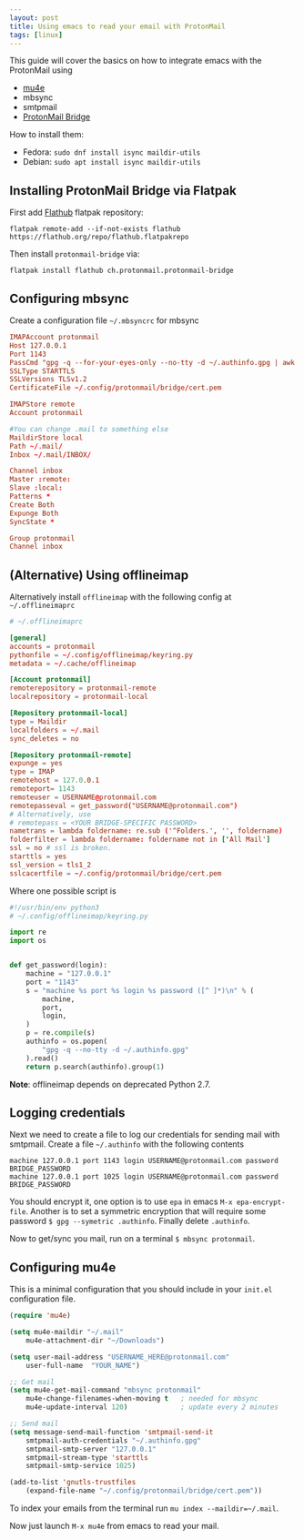 ```yaml
---
layout: post
title: Using emacs to read your email with ProtonMail
tags: [linux]
---
```


This guide will cover the basics on how to integrate emacs with the ProtonMail using

- [mu4e](https://www.djcbsoftware.nl/code/mu/mu4e.html)
- mbsync
- smtpmail
- [ProtonMail Bridge](https://protonmail.com/bridge/)

How to install them:

- Fedora: `sudo dnf install isync maildir-utils`
- Debian: `sudo apt install isync maildir-utils`

<!-- more -->

## Installing ProtonMail Bridge via Flatpak

First add [Flathub](https://www.flathub.org/home) flatpak repository:

```
flatpak remote-add --if-not-exists flathub https://flathub.org/repo/flathub.flatpakrepo
```

Then install `protonmail-bridge` via:

```
flatpak install flathub ch.protonmail.protonmail-bridge
```

## Configuring mbsync

Create a configuration file `~/.mbsyncrc` for mbsync

```conf
IMAPAccount protonmail
Host 127.0.0.1
Port 1143
PassCmd "gpg -q --for-your-eyes-only --no-tty -d ~/.authinfo.gpg | awk 'FNR == 1 {print $8}'"
SSLType STARTTLS
SSLVersions TLSv1.2
CertificateFile ~/.config/protonmail/bridge/cert.pem

IMAPStore remote
Account protonmail

#You can change .mail to something else
MaildirStore local
Path ~/.mail/
Inbox ~/.mail/INBOX/

Channel inbox
Master :remote:
Slave :local:
Patterns *
Create Both
Expunge Both
SyncState *

Group protonmail
Channel inbox
```

## (Alternative) Using offlineimap

Alternatively install `offlineimap` with the following config at `~/.offlineimaprc`

```conf
# ~/.offlineimaprc

[general]
accounts = protonmail
pythonfile = ~/.config/offlineimap/keyring.py
metadata = ~/.cache/offlineimap

[Account protonmail]
remoterepository = protonmail-remote
localrepository = protonmail-local

[Repository protonmail-local]
type = Maildir
localfolders = ~/.mail
sync_deletes = no

[Repository protonmail-remote]
expunge = yes
type = IMAP
remotehost = 127.0.0.1
remoteport= 1143
remoteuser = USERNAME@protonmail.com
remotepasseval = get_password("USERNAME@protonmail.com")
# Alternatively, use
# remotepass = <YOUR BRIDGE-SPECIFIC PASSWORD>
nametrans = lambda foldername: re.sub ('^Folders.', '', foldername)
folderfilter = lambda foldername: foldername not in ['All Mail']
ssl = no # ssl is broken.
starttls = yes
ssl_version = tls1_2
sslcacertfile = ~/.config/protonmail/bridge/cert.pem
```

Where one possible script is

```python
#!/usr/bin/env python3
# ~/.config/offlineimap/keyring.py

import re
import os


def get_password(login):
    machine = "127.0.0.1"
    port = "1143"
    s = "machine %s port %s login %s password ([^ ]*)\n" % (
        machine,
        port,
        login,
    )
    p = re.compile(s)
    authinfo = os.popen(
        "gpg -q --no-tty -d ~/.authinfo.gpg"
    ).read()
    return p.search(authinfo).group(1)
```

**Note**: offlineimap depends on deprecated Python 2.7.

## Logging credentials

Next we need to create a file to log our credentials for sending mail with smtpmail. Create a file `~/.authinfo` with the following contents

```
machine 127.0.0.1 port 1143 login USERNAME@protonmail.com password BRIDGE_PASSWORD
machine 127.0.0.1 port 1025 login USERNAME@protonmail.com password BRIDGE_PASSWORD
```

You should encrypt it, one option is to use `epa` in emacs
`M-x epa-encrypt-file`.
Another is to set a symmetric encryption that will require some password
`$ gpg --symetric .authinfo`. Finally delete `.authinfo`.

Now to get/sync you mail, run on a terminal `$ mbsync protonmail`.

## Configuring mu4e

This is a minimal configuration that you should include in your `init.el` configuration file.

```lisp
(require 'mu4e)

(setq mu4e-maildir "~/.mail"
    mu4e-attachment-dir "~/Downloads")

(setq user-mail-address "USERNAME_HERE@protonmail.com"
    user-full-name  "YOUR_NAME")

;; Get mail
(setq mu4e-get-mail-command "mbsync protonmail"
    mu4e-change-filenames-when-moving t   ; needed for mbsync
    mu4e-update-interval 120)             ; update every 2 minutes

;; Send mail
(setq message-send-mail-function 'smtpmail-send-it
    smtpmail-auth-credentials "~/.authinfo.gpg"
    smtpmail-smtp-server "127.0.0.1"
    smtpmail-stream-type 'starttls
    smtpmail-smtp-service 1025)

(add-to-list 'gnutls-trustfiles
    (expand-file-name "~/.config/protonmail/bridge/cert.pem"))
```

To index your emails from the terminal run `mu index --maildir=~/.mail`.

Now just launch `M-x mu4e` from emacs to read your mail.
